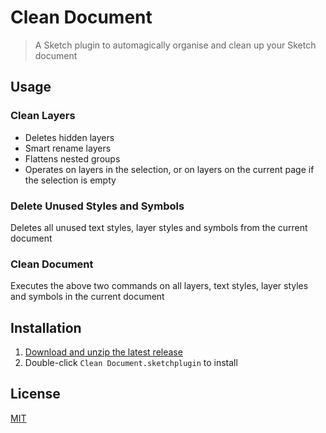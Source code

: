 # Clean Document

> A Sketch plugin to automagically organise and clean up your Sketch document

## Usage

### Clean Layers

- Deletes hidden layers
- Smart rename layers
- Flattens nested groups
- Operates on layers in the selection, or on layers on the current page if the selection is empty

### Delete Unused Styles and Symbols

Deletes all unused text styles, layer styles and symbols from the current document

### Clean Document

Executes the above two commands on all layers, text styles, layer styles and symbols in the current document

## Installation

1. [Download and unzip the latest release](https://github.com/yuanqing/sketch-clean-document/releases)
2. Double-click `Clean Document.sketchplugin` to install

## License

[MIT](LICENSE.md)
